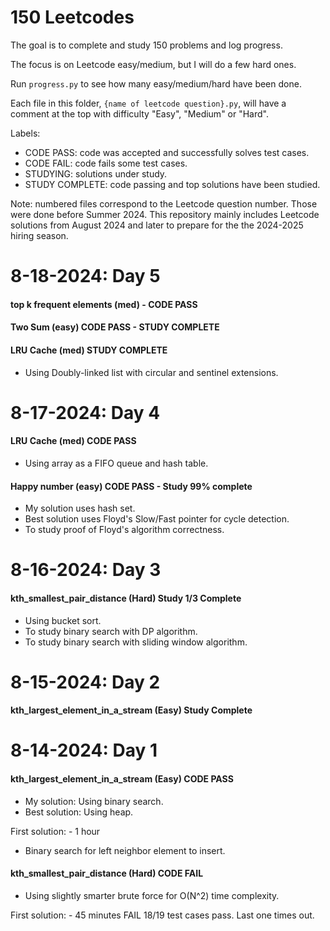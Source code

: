 # 150 Leetcodes

The goal is to complete and study 150 problems and log progress.

The focus is on Leetcode easy/medium, but I will do a few hard ones.

Run `progress.py` to see how many easy/medium/hard have been done.

Each file in this folder, `{name of leetcode question}.py`, will have a comment at the top with difficulty "Easy", "Medium" or "Hard".

Labels:

- CODE PASS: code was accepted and successfully solves test cases.
- CODE FAIL: code fails some test cases.
- STUDYING: solutions under study.
- STUDY COMPLETE: code passing and top solutions have been studied.

Note: numbered files correspond to the Leetcode question number. Those were done before Summer 2024. This repository mainly includes Leetcode solutions from August 2024 and later to prepare for the the 2024-2025 hiring season.

# 8-18-2024: Day 5

#### top k frequent elements (med) - CODE PASS

#### Two Sum (easy) CODE PASS - STUDY COMPLETE

#### LRU Cache (med) STUDY COMPLETE
- Using Doubly-linked list with circular and sentinel extensions.

# 8-17-2024: Day 4

#### LRU Cache (med) CODE PASS
- Using array as a FIFO queue and hash table.

#### Happy number (easy) CODE PASS - Study 99% complete
- My solution uses hash set.
- Best solution uses Floyd's Slow/Fast pointer for cycle detection.
- To study proof of Floyd's algorithm correctness.

# 8-16-2024: Day 3

#### kth_smallest_pair_distance (Hard) Study 1/3 Complete
- Using bucket sort.
- To study binary search with DP algorithm.
- To study binary search with sliding window algorithm.

# 8-15-2024: Day 2

#### kth_largest_element_in_a_stream (Easy) Study Complete


# 8-14-2024: Day 1

#### kth_largest_element_in_a_stream (Easy) CODE PASS
- My solution: Using binary search.
- Best solution: Using heap.

First solution: - 1 hour
- Binary search for left neighbor element to insert.

#### kth_smallest_pair_distance (Hard) CODE FAIL
- Using slightly smarter brute force for O(N^2) time complexity.

First solution: - 45 minutes FAIL
18/19 test cases pass. Last one times out.
